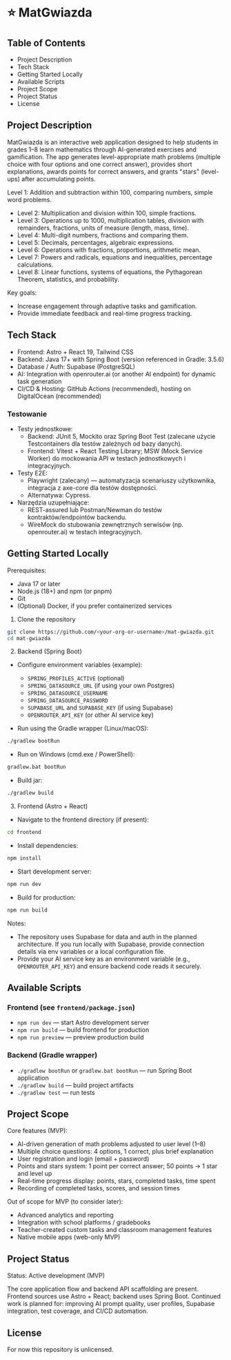 # ⭐ MatGwiazda

## Table of Contents
- Project Description
- Tech Stack
- Getting Started Locally
- Available Scripts
- Project Scope
- Project Status
- License

<a name="project-description"></a>
## Project Description
MatGwiazda is an interactive web application designed to help students in grades 1–8 learn mathematics through AI-generated exercises and gamification.
The app generates level-appropriate math problems (multiple choice with four options and one correct answer), provides short explanations,
awards points for correct answers, and grants "stars" (level-ups) after accumulating points.

Level 1: Addition and subtraction within 100, comparing numbers, simple word problems.
- Level 2: Multiplication and division within 100, simple fractions.
- Level 3: Operations up to 1000, multiplication tables, division with remainders, fractions, units of measure (length, mass, time).
- Level 4: Multi-digit numbers, fractions and comparing them.
- Level 5: Decimals, percentages, algebraic expressions.
- Level 6: Operations with fractions, proportions, arithmetic mean.
- Level 7: Powers and radicals, equations and inequalities, percentage calculations.
- Level 8: Linear functions, systems of equations, the Pythagorean Theorem, statistics, and probability.

Key goals:
- Increase engagement through adaptive tasks and gamification.
- Provide immediate feedback and real-time progress tracking.

<a name="tech-stack"></a>
## Tech Stack
- Frontend: Astro + React 19, Tailwind CSS
- Backend: Java 17+ with Spring Boot (version referenced in Gradle: 3.5.6)
- Database / Auth: Supabase (PostgreSQL)
- AI: Integration with openrouter.ai (or another AI endpoint) for dynamic task generation
- CI/CD & Hosting: GitHub Actions (recommended), hosting on DigitalOcean (recommended)

### Testowanie
- Testy jednostkowe:
  - Backend: JUnit 5, Mockito oraz Spring Boot Test (zalecane użycie Testcontainers dla testów zależnych od bazy danych).
  - Frontend: Vitest + React Testing Library; MSW (Mock Service Worker) do mockowania API w testach jednostkowych i integracyjnych.
- Testy E2E:
  - Playwright (zalecany) — automatyzacja scenariuszy użytkownika, integracja z axe-core dla testów dostępności.
  - Alternatywa: Cypress.
- Narzędzia uzupełniające:
  - REST-assured lub Postman/Newman do testów kontraktów/endpointów backendu.
  - WireMock do stubowania zewnętrznych serwisów (np. openrouter.ai) w testach integracyjnych.

<a name="getting-started-locally"></a>
## Getting Started Locally
Prerequisites:
- Java 17 or later
- Node.js (18+) and npm (or pnpm)
- Git
- (Optional) Docker, if you prefer containerized services

1. Clone the repository

```bash
git clone https://github.com/<your-org-or-username>/mat-gwiazda.git
cd mat-gwiazda
```

2. Backend (Spring Boot)

- Configure environment variables (example):
  - `SPRING_PROFILES_ACTIVE` (optional)
  - `SPRING_DATASOURCE_URL` (if using your own Postgres)
  - `SPRING_DATASOURCE_USERNAME`
  - `SPRING_DATASOURCE_PASSWORD`
  - `SUPABASE_URL` and `SUPABASE_KEY` (if using Supabase)
  - `OPENROUTER_API_KEY` (or other AI service key)

- Run using the Gradle wrapper (Linux/macOS):

```bash
./gradlew bootRun
```

- Run on Windows (cmd.exe / PowerShell):

```cmd
gradlew.bat bootRun
```

- Build jar:

```bash
./gradlew build
```

3. Frontend (Astro + React)

- Navigate to the frontend directory (if present):

```bash
cd frontend
```

- Install dependencies:

```bash
npm install
```

- Start development server:

```bash
npm run dev
```

- Build for production:

```bash
npm run build
```

Notes:
- The repository uses Supabase for data and auth in the planned architecture. If you run locally with Supabase, provide connection details via env variables or a local configuration file.
- Provide your AI service key as an environment variable (e.g., `OPENROUTER_API_KEY`) and ensure backend code reads it securely.

<a name="available-scripts"></a>
## Available Scripts

### Frontend (see `frontend/package.json`)
- `npm run dev` — start Astro development server
- `npm run build` — build frontend for production
- `npm run preview` — preview production build

### Backend (Gradle wrapper)
- `./gradlew bootRun` or `gradlew.bat bootRun` — run Spring Boot application
- `./gradlew build` — build project artifacts
- `./gradlew test` — run tests

<a name="project-scope"></a>
## Project Scope
Core features (MVP):
- AI-driven generation of math problems adjusted to user level (1–8)
- Multiple choice questions: 4 options, 1 correct, plus brief explanation
- User registration and login (email + password)
- Points and stars system: 1 point per correct answer; 50 points → 1 star and level up
- Real-time progress display: points, stars, completed tasks, time spent
- Recording of completed tasks, scores, and session times

Out of scope for MVP (to consider later):
- Advanced analytics and reporting
- Integration with school platforms / gradebooks
- Teacher-created custom tasks and classroom management features
- Native mobile apps (web-only MVP)

<a name="project-status"></a>
## Project Status
Status: Active development (MVP)

The core application flow and backend API scaffolding are present. Frontend sources use Astro + React; backend uses Spring Boot. Continued work is planned for: improving AI prompt quality, user profiles, Supabase integration, test coverage, and CI/CD automation.

<a name="license"></a>
## License
For now this repository is unlicensed.
